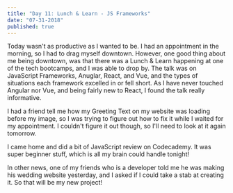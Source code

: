 ```yaml
---
title: "Day 11: Lunch & Learn - JS Frameworks"
date: "07-31-2018"
published: true
---
```

Today wasn't as productive as I wanted to be. I had an appointment in the morning, so I had to drag myself downtown. However, one good thing about me being downtown, was that there was a Lunch & Learn happening at one of the tech bootcamps, and I was able to drop by. The talk was on JavaScript Frameworks, Anuglar, React, and Vue, and the types of situations each framework excelled in or fell short. As I have never touched Angular nor Vue, and being fairly new to React, I found the talk really informative.

I had a friend tell me how my Greeting Text on my website was loading before my image, so I was trying to figure out how to fix it while I waited for my appointment. I couldn't figure it out though, so I'll need to look at it again tomorrow.

I came home and did a bit of JavaScript review on Codecademy. It was super beginner stuff, which is all my brain could handle tonight!

In other news, one of my friends who is a developer told me he was making his wedding website yesterday, and I asked if I could take a stab at creating it. So that will be my new project!
